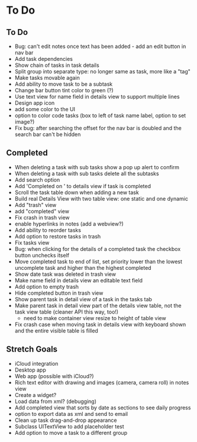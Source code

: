 # To Do

## To Do

* Bug: can't edit notes once text has been added - add an edit button in nav bar
* Add task dependencies
* Show chain of tasks in task details
* Split group into separate type: no longer same as task, more like a "tag"
* Make tasks movable again
* Add ability to move task to be a subtask
* Change bar button tint color to green (?)
* Use text view for name field in details view to support multiple lines
* Design app icon
* add some color to the UI
* option to color code tasks (box to left of task name label, option to set image?)
* Fix bug: after searching the offset for the nav bar is doubled and the search bar can't be hidden

## Completed

* When deleting a task with sub tasks show a pop up alert to confirm
* When deleting a task with sub tasks delete all the subtasks
* Add search option
* Add 'Completed on <DATE>' to details view if task is completed
* Scroll the task table down when adding a new task
* Build real Details View with two table view: one static and one dynamic
* Add "trash" view
* add "completed" view
* Fix crash in trash view
* enable hyperlinks in notes (add a webview?)
* Add ability to reorder tasks
* Add option to restore tasks in trash
* Fix tasks view
* Bug: when clicking for the details of a completed task the checkbox button unchecks itself
* Move completed task to end of list, set priority lower than the lowest uncomplete task and higher than the highest completed
* Show date task was deleted in trash view
* Make name field in details view an editable text field
* Add option to empty trash
* Hide completed button in trash view
* Show parent task in detail view of a task in the tasks tab
* Make parent task in detail view part of the details view table, not the task view table (cleaner API this way, too!)
    * need to make container view resize to height of table view
* Fix crash case when moving task in details view with keyboard shown and the entire visible table is filled

## Stretch Goals

* iCloud integration
* Desktop app
* Web app (possible with iCloud?)
* Rich text editor with drawing and images (camera, camera roll) in notes view
* Create a widget?
* Load data from xml? (debugging)
* Add completed view that sorts by date as sections to see daily progress
* option to export data as xml and send to email
* Clean up task drag-and-drop appearance
* Subclass UITextView to add placeholder test
* Add option to move a task to a different group
